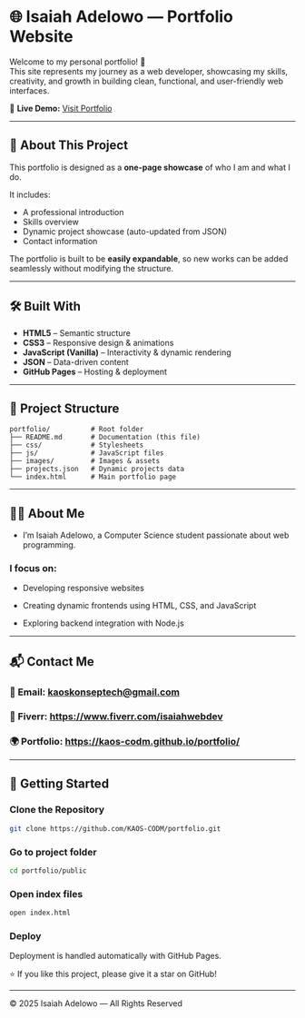 # 🌐 Isaiah Adelowo — Portfolio Website

Welcome to my personal portfolio! 🚀  
This site represents my journey as a web developer, showcasing my skills, creativity, and growth in building clean, functional, and user-friendly web interfaces.

🔗 **Live Demo:** [Visit Portfolio](https://kaos-codm.github.io/portfolio/)

---

## 📌 About This Project

This portfolio is designed as a **one-page showcase** of who I am and what I do.

It includes:
- A professional introduction  
- Skills overview  
- Dynamic project showcase (auto-updated from JSON)  
- Contact information  

The portfolio is built to be **easily expandable**, so new works can be added seamlessly without modifying the structure.

---

## 🛠️ Built With
- **HTML5** – Semantic structure  
- **CSS3** – Responsive design & animations  
- **JavaScript (Vanilla)** – Interactivity & dynamic rendering  
- **JSON** – Data-driven content  
- **GitHub Pages** – Hosting & deployment  

---

## 📂 Project Structure
```
portfolio/          # Root folder 
├── README.md       # Documentation (this file) 
├── css/            # Stylesheets
├── js/             # JavaScript files
├── images/         # Images & assets
├── projects.json   # Dynamic projects data 
└── index.html      # Main portfolio page
```
---

## 👨‍💻 About Me

- I’m Isaiah Adelowo, a Computer Science student passionate about web programming.

### I focus on:

- Developing responsive websites

- Creating dynamic frontends using HTML, CSS, and JavaScript

- Exploring backend integration with Node.js



---

## 📬 Contact Me

### 📧 Email: kaoskonseptech@gmail.com

### 💼 Fiverr: https://www.fiverr.com/isaiahwebdev

### 🌍 Portfolio: https://kaos-codm.github.io/portfolio/


---

## 🚀 Getting Started

### Clone the Repository
```bash
git clone https://github.com/KAOS-CODM/portfolio.git
```
### Go to project folder
```bash
cd portfolio/public
```
### Open index files
```bash
open index.html
```

### Deploy
Deployment is handled automatically with GitHub Pages.



⭐ If you like this project, please give it a star on GitHub!


---

© 2025 Isaiah Adelowo — All Rights Reserved
